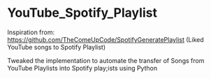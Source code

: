 # YouTube_Spotify_Playlist
Inspiration from: https://github.com/TheComeUpCode/SpotifyGeneratePlaylist (Liked YouTube songs to Spotify Playlist)

Tweaked the implementation to automate the transfer of Songs from YouTube Playlists into Spotify play;ists using Python
